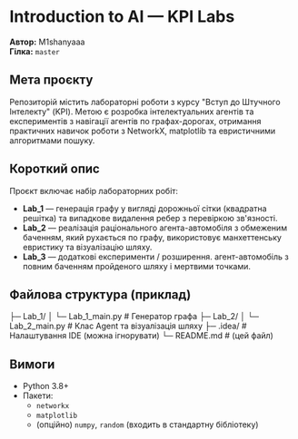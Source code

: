 # Introduction to AI — KPI Labs

**Автор:** M1shanyaaa  
**Гілка:** `master`

## Мета проєкту
Репозиторій містить лабораторні роботи з курсу "Вступ до Штучного Інтелекту" (KPI). Метою є розробка інтелектуальних агентів та експериментів з навігації агентів по графах-дорогах, отримання практичних навичок роботи з NetworkX, matplotlib та евристичними алгоритмами пошуку.

## Короткий опис
Проєкт включає набір лабораторних робіт:
- **Lab_1** — генерація графу у вигляді дорожньої сітки (квадратна решітка) та випадкове видалення ребер з перевіркою зв'язності.
- **Lab_2** — реалізація раціонального агента-автомобіля з обмеженим баченням, який рухається по графу, використовує манхеттенську евристику та візуалізацію шляху.
- **Lab_3** — додаткові експерименти / розширення. агент-автомобіль з повним баченням пройденого шляху і мертвими точками. 

## Файлова структура (приклад)
├─ Lab_1/
│ └─ Lab_1_main.py # Генератор графа
├─ Lab_2/
│ └─ Lab_2_main.py # Клас Agent та візуалізація шляху
├─ .idea/ # Налаштування IDE (можна ігнорувати)
└─ README.md # (цей файл)

## Вимоги
- Python 3.8+  
- Пакети:
  - `networkx`
  - `matplotlib`
  - (опційно) `numpy`, `random` (входить в стандартну бібліотеку)
